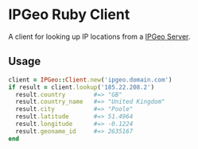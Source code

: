 # IPGeo Ruby Client

A client for looking up IP locations from a [IPGeo Server](https://github.com/adamcooke/ipgeo-server).

## Usage

```ruby
client = IPGeo::Client.new('ipgeo.domain.com')
if result = client.lookup('185.22.208.2')
  result.country        #=> "GB"
  result.country_name   #=> "United Kingdom"
  result.city           #=> "Poole"
  result.latitude       #=> 51.4964
  result.longitude      #=> -0.1224
  result.geoname_id     #=> 2635167
end
```
